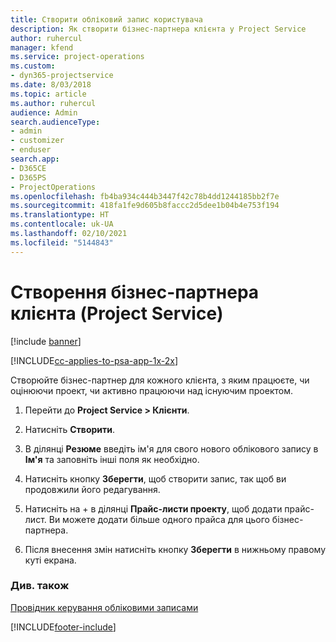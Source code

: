 ```yaml
---
title: Створити обліковий запис користувача
description: Як створити бізнес-партнера клієнта у Project Service
author: ruhercul
manager: kfend
ms.service: project-operations
ms.custom:
- dyn365-projectservice
ms.date: 8/03/2018
ms.topic: article
ms.author: ruhercul
audience: Admin
search.audienceType:
- admin
- customizer
- enduser
search.app:
- D365CE
- D365PS
- ProjectOperations
ms.openlocfilehash: fb4ba934c444b3447f42c78b4dd1244185bb2f7e
ms.sourcegitcommit: 418fa1fe9d605b8faccc2d5dee1b04b4e753f194
ms.translationtype: HT
ms.contentlocale: uk-UA
ms.lasthandoff: 02/10/2021
ms.locfileid: "5144843"
---
```

# <a name="create-a-customer-account-project-service"></a>Створення бізнес-партнера клієнта (Project Service)

[!include [banner](../includes/psa-now-project-operations.md)]

[!INCLUDE[cc-applies-to-psa-app-1x-2x](../includes/cc-applies-to-psa-app-1x-2x.md)]

Створюйте бізнес-партнер для кожного клієнта, з яким працюєте, чи оцінюючи проект, чи активно працюючи над існуючим проектом.  
  
1.  Перейти до **Project Service > Клієнти**.  
  
2.  Натисніть **Створити**.  
  
3.  В ділянці **Резюме** введіть ім'я для свого нового облікового запису в **Ім'я** та заповніть інші поля як необхідно.  
  
4.  Натисніть кнопку **Зберегти**, щоб створити запис, так щоб ви продовжили його редагування.  
  
5.  Натисніть на + в ділянці **Прайс-листи проекту**, щоб додати прайс-лист. Ви можете додати більше одного прайса для цього бізнес-партнера.  
  
6.  Після внесення змін натисніть кнопку **Зберегти** в нижньому правому куті екрана.  
  
### <a name="see-also"></a>Див. також  
 [Провідник керування обліковими записами](../psa/account-manager-guide.md)


[!INCLUDE[footer-include](../includes/footer-banner.md)]